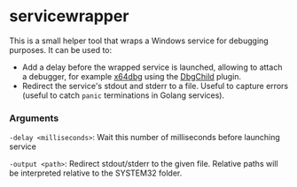 # servicewrapper

This is a small helper tool that wraps a Windows service for debugging purposes.
It can be used to:
* Add a delay before the wrapped service is launched, allowing to attach a
debugger, for example [x64dbg](https://github.com/x64dbg/x64dbg) using the
[DbgChild](https://github.com/David-Reguera-Garcia-Dreg/DbgChild) plugin.
* Redirect the service's stdout and stderr to a file. Useful to capture errors
(useful to catch `panic` terminations in Golang services).

### Arguments

`-delay <milliseconds>`: Wait this number of milliseconds before launching service 

`-output <path>`: Redirect stdout/stderr to the given file. Relative paths
will be interpreted relative to the SYSTEM32 folder.
